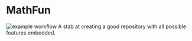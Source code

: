 # MathFun
![example workflow](https://github.com/Krishika510/MathFun/main.yml/badge.svg)
A stab at creating a good repository with all possible features embedded.
